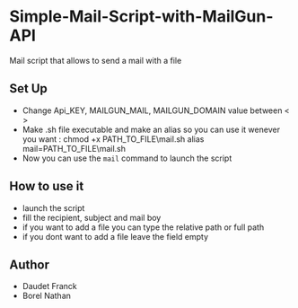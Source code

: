 # Simple-Mail-Script-with-MailGun-API
Mail script that allows to send a mail with a file

## Set Up

* Change Api_KEY, MAILGUN_MAIL, MAILGUN_DOMAIN value between < >
* Make .sh file executable and make an alias so you can use it wenever you want :
    chmod +x PATH_TO_FILE\mail.sh
    alias mail=PATH_TO_FILE\mail.sh
* Now you can use the `mail` command to launch the script

## How to use it

* launch the script
* fill the recipient, subject and mail boy
* if you want to add a file you can type the relative path or full path
* if you dont want to add a file leave the field empty

## Author
* Daudet Franck
* Borel Nathan